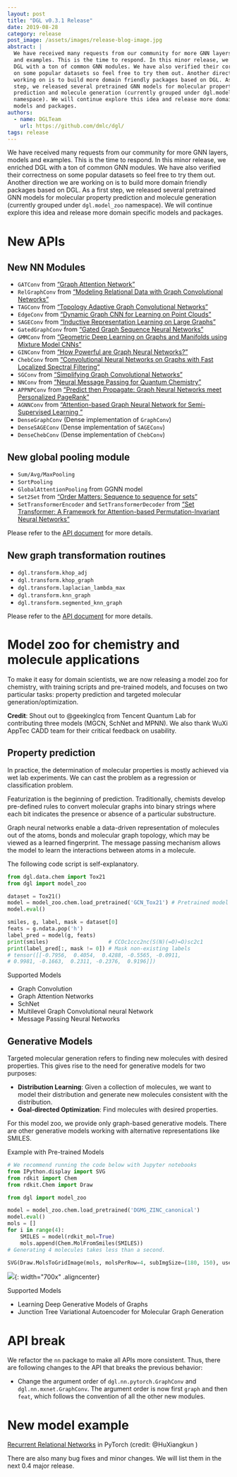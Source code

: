```yaml
---
layout: post
title: "DGL v0.3.1 Release"
date: 2019-08-28
category: release
post_image: /assets/images/release-blog-image.jpg
abstract: |
  We have received many requests from our community for more GNN layers, models
  and examples. This is the time to respond. In this minor release, we enriched
  DGL with a ton of common GNN modules. We have also verified their correctness
  on some popular datasets so feel free to try them out. Another direction we are
  working on is to build more domain friendly packages based on DGL. As a first
  step, we released several pretrained GNN models for molecular property
  prediction and molecule generation (currently grouped under dgl.model_zoo
  namespace). We will continue explore this idea and release more domain specific
  models and packages.
authors:
  - name: DGLTeam
    url: https://github.com/dmlc/dgl/
tags: release
---
```


We have received many requests from our community for more GNN layers, models and examples. This is the time to respond. In this minor release, we enriched DGL with a ton of common GNN modules. We have also verified their correctness on some popular datasets so feel free to try them out. Another direction we are working on is to build more domain friendly packages based on DGL. As a first step, we released several pretrained GNN models for molecular property prediction and molecule generation (currently grouped under `dgl.model_zoo` namespace). We will continue explore this idea and release more domain specific models and packages.

New APIs
===

New NN Modules
---
* `GATConv` from [“Graph Attention Network”](https://arxiv.org/pdf/1710.10903.pdf)
* `RelGraphConv` from [“Modeling Relational Data with Graph Convolutional Networks”](https://arxiv.org/abs/1703.06103)
* `TAGConv` from [“Topology Adaptive Graph Convolutional Networks”](https://arxiv.org/pdf/1710.10370.pdf)
* `EdgeConv` from [“Dynamic Graph CNN for Learning on Point Clouds”](https://arxiv.org/pdf/1801.07829)
* `SAGEConv` from [“Inductive Representation Learning on Large Graphs”](https://arxiv.org/pdf/1706.02216.pdf)
* `GatedGraphConv` from [“Gated Graph Sequence Neural Networks”](https://arxiv.org/pdf/1511.05493.pdf)
* `GMMConv` from [“Geometric Deep Learning on Graphs and Manifolds using Mixture Model CNNs”](http://openaccess.thecvf.com/content_cvpr_2017/papers/Monti_Geometric_Deep_Learning_CVPR_2017_paper.pdf)
* `GINConv` from [“How Powerful are Graph Neural Networks?”](https://arxiv.org/pdf/1810.00826.pdf)
* `ChebConv` from [“Convolutional Neural Networks on Graphs with Fast Localized Spectral Filtering”](https://arxiv.org/pdf/1606.09375.pdf)
* `SGConv` from [“Simplifying Graph Convolutional Networks”](https://arxiv.org/pdf/1902.07153.pdf)
* `NNConv` from [“Neural Message Passing for Quantum Chemistry”](https://arxiv.org/pdf/1704.01212.pdf)
* `APPNPConv` from [“Predict then Propagate: Graph Neural Networks meet Personalized PageRank”](https://arxiv.org/pdf/1810.05997.pdf)
* `AGNNConv` from [“Attention-based Graph Neural Network for Semi-Supervised Learning
”](https://arxiv.org/abs/1803.03735)
* `DenseGraphConv` (Dense implementation of `GraphConv`)
* `DenseSAGEConv` (Dense implementation of `SAGEConv`)
* `DenseChebConv` (Dense implementation of `ChebConv`)

New global pooling module
---
* `Sum/Avg/MaxPooling`
* `SortPooling`
* `GlobalAttentionPooling` from GGNN model
* `Set2Set` from [“Order Matters: Sequence to sequence for sets”](https://arxiv.org/pdf/1511.06391.pdf)
* `SetTransformerEncoder` and `SetTransformerDecoder` from [“Set Transformer: A Framework for Attention-based Permutation-Invariant Neural Networks”](https://arxiv.org/pdf/1810.00825.pdf)

Please refer to the [API document](https://docs.dgl.ai/api/python/nn.pytorch.html#module-dgl.nn.pytorch.glob) for more details.

New graph transformation routines
---
* `dgl.transform.khop_adj`
* `dgl.transform.khop_graph`
* `dgl.transform.laplacian_lambda_max`
* `dgl.transform.knn_graph`
* `dgl.transform.segmented_knn_graph`

Please refer to the [API document](https://docs.dgl.ai/api/python/transform.html) for more details.

Model zoo for chemistry and molecule applications
===
To make it easy for domain scientists, we are now releasing a model zoo for chemistry, with training scripts and pre-trained models, and focuses on two particular tasks: property prediction and targeted molecular generation/optimization.

**Credit**: Shout out to @geekinglcq from Tencent Quantum Lab for contributing three models (MGCN, SchNet and MPNN). We also thank WuXi AppTec CADD team for their critical feedback on usability.

Property prediction
---
In practice, the determination of molecular properties is mostly achieved via wet lab experiments. We can cast the problem as a regression or classification problem. 

Featurization is the beginning of prediction. Traditionally, chemists develop pre-defined rules to convert molecular graphs into binary strings where each bit indicates the presence or absence of a particular substructure. 

Graph neural networks enable a data-driven representation of molecules out of the atoms, bonds and molecular graph topology, which may be viewed as a learned fingerprint. The message passing mechanism allows the model to learn the interactions between atoms in a molecule. 

The following code script is self-explanatory.

```python
from dgl.data.chem import Tox21
from dgl import model_zoo

dataset = Tox21()
model = model_zoo.chem.load_pretrained('GCN_Tox21') # Pretrained model loaded
model.eval()

smiles, g, label, mask = dataset[0]
feats = g.ndata.pop('h')
label_pred = model(g, feats)
print(smiles)                   # CCOc1ccc2nc(S(N)(=O)=O)sc2c1
print(label_pred[:, mask != 0]) # Mask non-existing labels
# tensor([[-0.7956,  0.4054,  0.4288, -0.5565, -0.0911,  
# 0.9981, -0.1663,  0.2311, -0.2376,  0.9196]])
```

Supported Models
* Graph Convolution
* Graph Attention Networks
* SchNet
* Multilevel Graph Convolutional neural Network
* Message Passing Neural Networks

Generative Models
---

Targeted molecular generation refers to finding new molecules with desired properties. This gives rise to the need for generative models for two purposes:
* **Distribution Learning**: Given a collection of molecules, we want to model their distribution and generate new molecules consistent with the distribution.
* **Goal-directed Optimization**: Find molecules with desired properties.

For this model zoo, we provide only graph-based generative models. There are other generative models working with alternative representations like SMILES. 

Example with Pre-trained Models

```python
# We recommend running the code below with Jupyter notebooks
from IPython.display import SVG
from rdkit import Chem
from rdkit.Chem import Draw

from dgl import model_zoo

model = model_zoo.chem.load_pretrained('DGMG_ZINC_canonical')
model.eval()
mols = []
for i in range(4):
    SMILES = model(rdkit_mol=True)
    mols.append(Chem.MolFromSmiles(SMILES))
# Generating 4 molecules takes less than a second.

SVG(Draw.MolsToGridImage(mols, molsPerRow=4, subImgSize=(180, 150), useSVG=True))
```

![](https://s3.us-east-2.amazonaws.com/dgl.ai/model_zoo/drug_discovery/dgmg_model_zoo_example2.png){: width="700x" .aligncenter}

Supported Models
* Learning Deep Generative Models of Graphs
* Junction Tree Variational Autoencoder for Molecular Graph Generation

API break
===
We refactor the `nn` package to make all APIs more consistent. Thus, there are following changes to the API that breaks the previous behavior:
* Change the argument order of `dgl.nn.pytorch.GraphConv` and `dgl.nn.mxnet.GraphConv`. The argument order is now first `graph` and then `feat`, which follows the convention of all the other new modules.

New model example
===
[Recurrent Relational Networks](https://arxiv.org/pdf/1711.08028.pdf) in PyTorch (credit: @HuXiangkun )

There are also many bug fixes and minor changes. We will list them in the next 0.4 major release.
